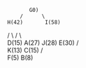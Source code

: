            G0)         
        /      \        
    H(42)       I(58)
  /     \      /      \    
D(15)  A(27) J(28)    E(30)
            /     \
         K(13)    C(15)
        /     \
      F(5)  B(8)
